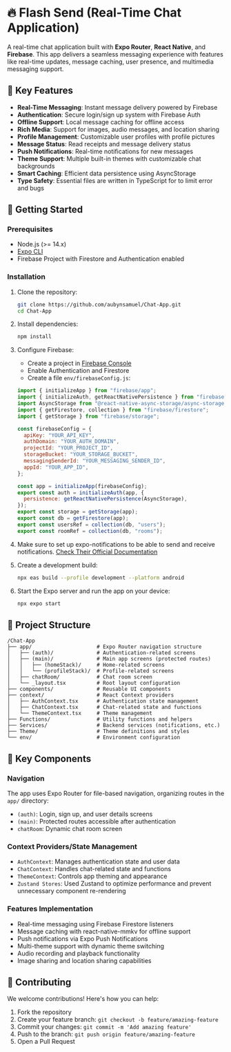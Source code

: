 # 🔥 Flash Send (Real-Time Chat Application)

A real-time chat application built with **Expo Router**, **React Native**, and **Firebase**. This app delivers a seamless messaging experience with features like real-time updates, message caching, user presence, and multimedia messaging support.

## 📱 Key Features

- **Real-Time Messaging**: Instant message delivery powered by Firebase
- **Authentication**: Secure login/sign up system with Firebase Auth
- **Offline Support**: Local message caching for offline access
- **Rich Media**: Support for images, audio messages, and location sharing
- **Profile Management**: Customizable user profiles with profile pictures
- **Message Status**: Read receipts and message delivery status
- **Push Notifications**: Real-time notifications for new messages
- **Theme Support**: Multiple built-in themes with customizable chat backgrounds
- **Smart Caching**: Efficient data persistence using AsyncStorage
- **Type Safety**: Essential files are written in TypeScript for to limit error and bugs

## 🚀 Getting Started

### Prerequisites

- Node.js (>= 14.x)
- [Expo CLI](https://docs.expo.dev/get-started/installation/)
- Firebase Project with Firestore and Authentication enabled

### Installation

1. Clone the repository:

   ```bash
   git clone https://github.com/aubynsamuel/Chat-App.git
   cd Chat-App
   ```

2. Install dependencies:

   ```bash
   npm install
   ```

3. Configure Firebase:

   - Create a project in [Firebase Console](https://console.firebase.google.com/)
   - Enable Authentication and Firestore
   - Create a file `env/firebaseConfig.js`:

   ```javascript
   import { initializeApp } from "firebase/app";
   import { initializeAuth, getReactNativePersistence } from "firebase/auth";
   import AsyncStorage from "@react-native-async-storage/async-storage";
   import { getFirestore, collection } from "firebase/firestore";
   import { getStorage } from "firebase/storage";

   const firebaseConfig = {
     apiKey: "YOUR_API_KEY",
     authDomain: "YOUR_AUTH_DOMAIN",
     projectId: "YOUR_PROJECT_ID",
     storageBucket: "YOUR_STORAGE_BUCKET",
     messagingSenderId: "YOUR_MESSAGING_SENDER_ID",
     appId: "YOUR_APP_ID",
   };

   const app = initializeApp(firebaseConfig);
   export const auth = initializeAuth(app, {
     persistence: getReactNativePersistence(AsyncStorage),
   });
   export const storage = getStorage(app);
   export const db = getFirestore(app);
   export const usersRef = collection(db, "users");
   export const roomRef = collection(db, "rooms");
   ```

4. Make sure to set up expo-notifications to be able to send and receive notifications. [Check Their Official Documentation](https://docs.expo.dev/versions/latest/sdk/notifications/#configuration)

5. Create a development build:

   ```bash
   npx eas build --profile development --platform android
   ```

6. Start the Expo server and run the app on your device:

   ```bash
   npx expo start
   ```

## 📁 Project Structure

```File Structure
/Chat-App
├── app/                     # Expo Router navigation structure
│   ├── (auth)/              # Authentication-related screens
│   ├── (main)/              # Main app screens (protected routes)
│   │   ├── (homeStack)/     # Home-related screens
│   │   └── (profileStack)/  # Profile-related screens
│   ├── chatRoom/            # Chat room screen
│   └── _layout.tsx          # Root layout configuration
├── components/              # Reusable UI components
├── context/                 # React Context providers
│   ├── AuthContext.tsx      # Authentication state management
│   ├── ChatContext.tsx      # Chat-related state and functions
│   └── ThemeContext.tsx     # Theme management
├── Functions/               # Utility functions and helpers
├── Services/                # Backend services (notifications, etc.)
├── Theme/                   # Theme definitions and styles
└── env/                     # Environment configuration
```

## 🔑 Key Components

### Navigation

The app uses Expo Router for file-based navigation, organizing routes in the `app/` directory:

- `(auth)`: Login, sign up, and user details screens
- `(main)`: Protected routes accessible after authentication
- `chatRoom`: Dynamic chat room screen

### Context Providers/State Management

- `AuthContext`: Manages authentication state and user data
- `ChatContext`: Handles chat-related state and functions
- `ThemeContext`: Controls app theming and appearance
- `Zustand Stores`: Used Zustand to optimize performance and prevent unnecessary component re-rendering

### Features Implementation

- Real-time messaging using Firebase Firestore listeners
- Message caching with react-native-mmkv for offline support
- Push notifications via Expo Push Notifications
- Multi-theme support with dynamic theme switching
- Audio recording and playback functionality
- Image sharing and location sharing capabilities

## 🤝 Contributing

We welcome contributions! Here's how you can help:

1. Fork the repository
2. Create your feature branch: `git checkout -b feature/amazing-feature`
3. Commit your changes: `git commit -m 'Add amazing feature'`
4. Push to the branch: `git push origin feature/amazing-feature`
5. Open a Pull Request
